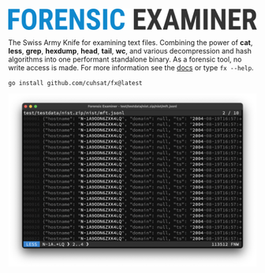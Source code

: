 ![](assets/fx.png "Forensic Examiner")

The Swiss Army Knife for examining text files. Combining the power of **cat**, **less**, **grep**, **hexdump**, **head**, **tail**, **wc**, and various decompression and hash algorithms into one performant standalone binary. As a forensic tool, no write access is made. For more information see the [docs](docs) or type `fx --help`.

```console
go install github.com/cuhsat/fx@latest
```

![](assets/demo.png "Demo")
